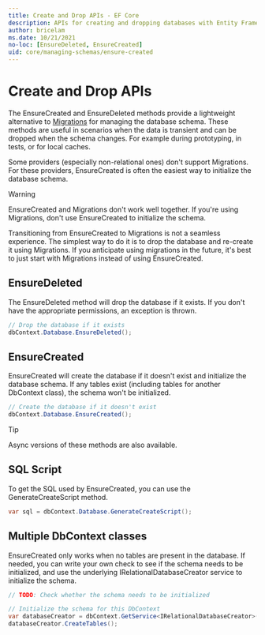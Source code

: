 ```yaml
---
title: Create and Drop APIs - EF Core
description: APIs for creating and dropping databases with Entity Framework Core
author: bricelam
ms.date: 10/21/2021
no-loc: [EnsureDeleted, EnsureCreated]
uid: core/managing-schemas/ensure-created
---
```

# Create and Drop APIs

The EnsureCreated and EnsureDeleted methods provide a lightweight alternative to [Migrations](xref:core/managing-schemas/migrations/index) for managing the database schema. These methods are useful in scenarios when the data is transient and can be dropped when the schema changes. For example during prototyping, in tests, or for local caches.

Some providers (especially non-relational ones) don't support Migrations. For these providers, EnsureCreated is often the easiest way to initialize the database schema.

> [!WARNING]
> EnsureCreated and Migrations don't work well together. If you're using Migrations, don't use EnsureCreated to initialize the schema.

Transitioning from EnsureCreated to Migrations is not a seamless experience. The simplest way to do it is to drop the database and re-create it using Migrations. If you anticipate using migrations in the future, it's best to just start with Migrations instead of using EnsureCreated.

## EnsureDeleted

The EnsureDeleted method will drop the database if it exists. If you don't have the appropriate permissions, an exception is thrown.

```csharp
// Drop the database if it exists
dbContext.Database.EnsureDeleted();
```

## EnsureCreated

EnsureCreated will create the database if it doesn't exist and initialize the database schema. If any tables exist (including tables for another DbContext class), the schema won't be initialized.

```csharp
// Create the database if it doesn't exist
dbContext.Database.EnsureCreated();
```

> [!TIP]
> Async versions of these methods are also available.

## SQL Script

To get the SQL used by EnsureCreated, you can use the GenerateCreateScript method.

```csharp
var sql = dbContext.Database.GenerateCreateScript();
```

## Multiple DbContext classes

EnsureCreated only works when no tables are present in the database. If needed, you can write your own check to see if the schema needs to be initialized, and use the underlying IRelationalDatabaseCreator service to initialize the schema.

```csharp
// TODO: Check whether the schema needs to be initialized

// Initialize the schema for this DbContext
var databaseCreator = dbContext.GetService<IRelationalDatabaseCreator>();
databaseCreator.CreateTables();
```
